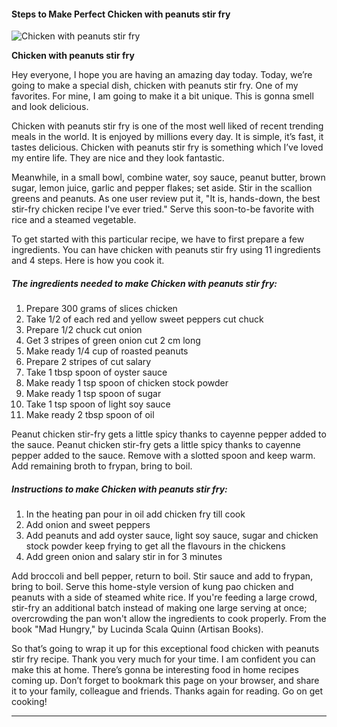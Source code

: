             

#### Steps to Make Perfect Chicken with peanuts stir fry

![Chicken with peanuts stir fry](https://img-global.cpcdn.com/recipes/5379315682246656/751x532cq70/chicken-with-peanuts-stir-fry-recipe-main-photo.jpg)

**Chicken with peanuts stir fry**

Hey everyone, I hope you are having an amazing day today. Today, we’re going to make a special dish, chicken with peanuts stir fry. One of my favorites. For mine, I am going to make it a bit unique. This is gonna smell and look delicious.

Chicken with peanuts stir fry is one of the most well liked of recent trending meals in the world. It is enjoyed by millions every day. It is simple, it’s fast, it tastes delicious. Chicken with peanuts stir fry is something which I’ve loved my entire life. They are nice and they look fantastic.

Meanwhile, in a small bowl, combine water, soy sauce, peanut butter, brown sugar, lemon juice, garlic and pepper flakes; set aside. Stir in the scallion greens and peanuts. As one user review put it, "It is, hands-down, the best stir-fry chicken recipe I've ever tried." Serve this soon-to-be favorite with rice and a steamed vegetable.

To get started with this particular recipe, we have to first prepare a few ingredients. You can have chicken with peanuts stir fry using 11 ingredients and 4 steps. Here is how you cook it.

##### The ingredients needed to make Chicken with peanuts stir fry:

1.  Prepare 300 grams of slices chicken
2.  Take 1/2 of each red and yellow sweet peppers cut chuck
3.  Prepare 1/2 chuck cut onion
4.  Get 3 stripes of green onion cut 2 cm long
5.  Make ready 1/4 cup of roasted peanuts
6.  Prepare 2 stripes of cut salary
7.  Take 1 tbsp spoon of oyster sauce
8.  Make ready 1 tsp spoon of chicken stock powder
9.  Make ready 1 tsp spoon of sugar
10.  Take 1 tsp spoon of light soy sauce
11.  Make ready 2 tbsp spoon of oil

Peanut chicken stir-fry gets a little spicy thanks to cayenne pepper added to the sauce. Peanut chicken stir-fry gets a little spicy thanks to cayenne pepper added to the sauce. Remove with a slotted spoon and keep warm. Add remaining broth to frypan, bring to boil.

##### Instructions to make Chicken with peanuts stir fry:

1.  In the heating pan pour in oil add chicken fry till cook
2.  Add onion and sweet peppers
3.  Add peanuts and add oyster sauce, light soy sauce, sugar and chicken stock powder keep frying to get all the flavours in the chickens
4.  Add green onion and salary stir in for 3 minutes

Add broccoli and bell pepper, return to boil. Stir sauce and add to frypan, bring to boil. Serve this home-style version of kung pao chicken and peanuts with a side of steamed white rice. If you're feeding a large crowd, stir-fry an additional batch instead of making one large serving at once; overcrowding the pan won't allow the ingredients to cook properly. From the book "Mad Hungry," by Lucinda Scala Quinn (Artisan Books).

So that’s going to wrap it up for this exceptional food chicken with peanuts stir fry recipe. Thank you very much for your time. I am confident you can make this at home. There’s gonna be interesting food in home recipes coming up. Don’t forget to bookmark this page on your browser, and share it to your family, colleague and friends. Thanks again for reading. Go on get cooking!

* * *